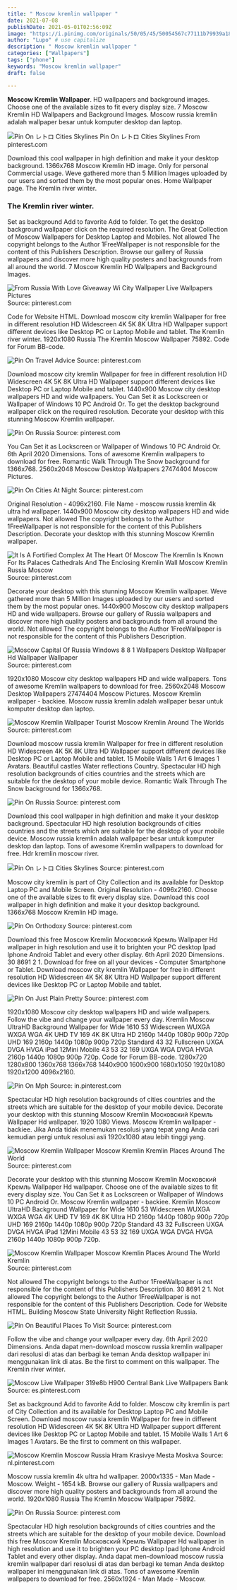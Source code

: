 ```yaml
---
title: " Moscow kremlin wallpaper "
date: 2021-07-08
publishDate: 2021-05-01T02:56:09Z
image: "https://i.pinimg.com/originals/50/05/45/50054567c77111b79939a18ca6bce836.jpg"
author: "Lupo" # use capitalize
description: " Moscow kremlin wallpaper "
categories: ["Wallpapers"]
tags: ["phone"]
keywords: "Moscow kremlin wallpaper"
draft: false

---
```



**Moscow Kremlin Wallpaper**. HD wallpapers and background images. Choose one of the available sizes to fit every display size. 7 Moscow Kremlin HD Wallpapers and Background Images. Moscow russia kremlin adalah wallpaper besar untuk komputer desktop dan laptop.

![Pin On レトロ Cities Skylines](https://i.pinimg.com/originals/2f/fd/67/2ffd67cb87b92b62bb07ab39d7f868c0.jpg "Pin On レトロ Cities Skylines")
Pin On レトロ Cities Skylines From pinterest.com


Download this cool wallpaper in high definition and make it your desktop background. 1366x768 Moscow Kremlin HD image. Only for personal Commercial usage. Weve gathered more than 5 Million Images uploaded by our users and sorted them by the most popular ones. Home Wallpaper page. The Kremlin river winter.

### The Kremlin river winter.

Set as background Add to favorite Add to folder. To get the desktop background wallpaper click on the required resolution. The Great Collection of Moscow Wallpapers for Desktop Laptop and Mobiles. Not allowed The copyright belongs to the Author 1FreeWallpaper is not responsible for the content of this Publishers Description. Browse our gallery of Russia wallpapers and discover more high quality posters and backgrounds from all around the world. 7 Moscow Kremlin HD Wallpapers and Background Images.


![From Russia With Love Giveaway Wi City Wallpaper Live Wallpapers Pictures](https://i.pinimg.com/originals/00/cd/20/00cd201c6b27f1373548410193e9d3e3.jpg "From Russia With Love Giveaway Wi City Wallpaper Live Wallpapers Pictures")
Source: pinterest.com

Code for Website HTML. Download moscow city kremlin Wallpaper for free in different resolution HD Widescreen 4K 5K 8K Ultra HD Wallpaper support different devices like Desktop PC or Laptop Mobile and tablet. The Kremlin river winter. 1920x1080 Russia The Kremlin Moscow Wallpaper 75892. Code for Forum BB-code.

![Pin On Travel Advice](https://i.pinimg.com/originals/fe/30/13/fe3013c8a4158f50273d760438f9d659.jpg "Pin On Travel Advice")
Source: pinterest.com

Download moscow city kremlin Wallpaper for free in different resolution HD Widescreen 4K 5K 8K Ultra HD Wallpaper support different devices like Desktop PC or Laptop Mobile and tablet. 1440x900 Moscow city desktop wallpapers HD and wide wallpapers. You Can Set it as Lockscreen or Wallpaper of Windows 10 PC Android Or. To get the desktop background wallpaper click on the required resolution. Decorate your desktop with this stunning Moscow Kremlin wallpaper.

![Pin On Russia](https://i.pinimg.com/originals/2f/be/31/2fbe31773d58fc91f5881bc41d8a3eea.jpg "Pin On Russia")
Source: pinterest.com

You Can Set it as Lockscreen or Wallpaper of Windows 10 PC Android Or. 6th April 2020 Dimensions. Tons of awesome Kremlin wallpapers to download for free. Romantic Walk Through The Snow background for 1366x768. 2560x2048 Moscow Desktop Wallpapers 27474404 Moscow Pictures.

![Pin On Cities At Night](https://i.pinimg.com/originals/9c/19/16/9c19162813520885c9aa7e404654ae8d.jpg "Pin On Cities At Night")
Source: pinterest.com

Original Resolution - 4096x2160. File Name - moscow russia kremlin 4k ultra hd wallpaper. 1440x900 Moscow city desktop wallpapers HD and wide wallpapers. Not allowed The copyright belongs to the Author 1FreeWallpaper is not responsible for the content of this Publishers Description. Decorate your desktop with this stunning Moscow Kremlin wallpaper.

![It Is A Fortified Complex At The Heart Of Moscow The Kremlin Is Known For Its Palaces Cathedrals And The Enclosing Kremlin Wall Moscow Kremlin Russia Moscow](https://i.pinimg.com/originals/60/aa/e8/60aae87e5203fec73c94c24b17a983b0.jpg "It Is A Fortified Complex At The Heart Of Moscow The Kremlin Is Known For Its Palaces Cathedrals And The Enclosing Kremlin Wall Moscow Kremlin Russia Moscow")
Source: pinterest.com

Decorate your desktop with this stunning Moscow Kremlin wallpaper. Weve gathered more than 5 Million Images uploaded by our users and sorted them by the most popular ones. 1440x900 Moscow city desktop wallpapers HD and wide wallpapers. Browse our gallery of Russia wallpapers and discover more high quality posters and backgrounds from all around the world. Not allowed The copyright belongs to the Author 1FreeWallpaper is not responsible for the content of this Publishers Description.

![Moscow Capital Of Russia Windows 8 8 1 Wallpapers Desktop Wallpaper Hd Wallpaper Wallpaper](https://i.pinimg.com/originals/64/24/41/6424414c85ea7382aa1795774dfe152a.jpg "Moscow Capital Of Russia Windows 8 8 1 Wallpapers Desktop Wallpaper Hd Wallpaper Wallpaper")
Source: pinterest.com

1920x1080 Moscow city desktop wallpapers HD and wide wallpapers. Tons of awesome Kremlin wallpapers to download for free. 2560x2048 Moscow Desktop Wallpapers 27474404 Moscow Pictures. Moscow Kremlin wallpaper - backiee. Moscow russia kremlin adalah wallpaper besar untuk komputer desktop dan laptop.

![Moscow Kremlin Wallpaper Tourist Moscow Kremlin Around The Worlds](https://i.pinimg.com/originals/12/8b/dd/128bdd53b2de1a0f48561bdbdfd12b6c.jpg "Moscow Kremlin Wallpaper Tourist Moscow Kremlin Around The Worlds")
Source: pinterest.com

Download moscow russia kremlin Wallpaper for free in different resolution HD Widescreen 4K 5K 8K Ultra HD Wallpaper support different devices like Desktop PC or Laptop Mobile and tablet. 15 Mobile Walls 1 Art 6 Images 1 Avatars. Beautiful castles Water reflections Country. Spectacular HD high resolution backgrounds of cities countries and the streets which are suitable for the desktop of your mobile device. Romantic Walk Through The Snow background for 1366x768.

![Pin On Russia](https://i.pinimg.com/originals/76/1f/b4/761fb44a091faa6ef8a286a4736d5f54.jpg "Pin On Russia")
Source: pinterest.com

Download this cool wallpaper in high definition and make it your desktop background. Spectacular HD high resolution backgrounds of cities countries and the streets which are suitable for the desktop of your mobile device. Moscow russia kremlin adalah wallpaper besar untuk komputer desktop dan laptop. Tons of awesome Kremlin wallpapers to download for free. Hdr kremlin moscow river.

![Pin On レトロ Cities Skylines](https://i.pinimg.com/originals/2f/fd/67/2ffd67cb87b92b62bb07ab39d7f868c0.jpg "Pin On レトロ Cities Skylines")
Source: pinterest.com

Moscow city kremlin is part of City Collection and its available for Desktop Laptop PC and Mobile Screen. Original Resolution - 4096x2160. Choose one of the available sizes to fit every display size. Download this cool wallpaper in high definition and make it your desktop background. 1366x768 Moscow Kremlin HD image.

![Pin On Orthodoxy](https://i.pinimg.com/originals/ae/e8/61/aee861ce5c30b23c30c2e6d7d3671bc9.jpg "Pin On Orthodoxy")
Source: pinterest.com

Download this free Moscow Kremlin Московский Кремль Wallpaper Hd wallpaper in high resolution and use it to brighten your PC desktop Ipad Iphone Android Tablet and every other display. 6th April 2020 Dimensions. 30 8691 2 1. Download for free on all your devices - Computer Smartphone or Tablet. Download moscow city kremlin Wallpaper for free in different resolution HD Widescreen 4K 5K 8K Ultra HD Wallpaper support different devices like Desktop PC or Laptop Mobile and tablet.

![Pin On Just Plain Pretty](https://i.pinimg.com/originals/90/7b/9d/907b9d261193b5e9ee083133e8a07c8b.jpg "Pin On Just Plain Pretty")
Source: pinterest.com

1920x1080 Moscow city desktop wallpapers HD and wide wallpapers. Follow the vibe and change your wallpaper every day. Kremlin Moscow UltraHD Background Wallpaper for Wide 1610 53 Widescreen WUXGA WXGA WGA 4K UHD TV 169 4K 8K Ultra HD 2160p 1440p 1080p 900p 720p UHD 169 2160p 1440p 1080p 900p 720p Standard 43 32 Fullscreen UXGA DVGA HVGA iPad 12Mini Mobile 43 53 32 169 UXGA WGA DVGA HVGA 2160p 1440p 1080p 900p 720p. Code for Forum BB-code. 1280x720 1280x800 1360x768 1366x768 1440x900 1600x900 1680x1050 1920x1080 1920x1200 4096x2160.

![Pin On Mph](https://i.pinimg.com/originals/f7/0a/dd/f70add54711281cece8c5b897206626e.jpg "Pin On Mph")
Source: in.pinterest.com

Spectacular HD high resolution backgrounds of cities countries and the streets which are suitable for the desktop of your mobile device. Decorate your desktop with this stunning Moscow Kremlin Московский Кремль Wallpaper Hd wallpaper. 1920 1080 Views. Moscow Kremlin wallpaper - backiee. Jika Anda tidak menemukan resolusi yang tepat yang Anda cari kemudian pergi untuk resolusi asli 1920x1080 atau lebih tinggi yang.

![Moscow Kremlin Wallpaper Moscow Kremlin Kremlin Places Around The World](https://i.pinimg.com/originals/37/ee/22/37ee22a457655ed8a4dfc7b9379984a7.jpg "Moscow Kremlin Wallpaper Moscow Kremlin Kremlin Places Around The World")
Source: pinterest.com

Decorate your desktop with this stunning Moscow Kremlin Московский Кремль Wallpaper Hd wallpaper. Choose one of the available sizes to fit every display size. You Can Set it as Lockscreen or Wallpaper of Windows 10 PC Android Or. Moscow Kremlin wallpaper - backiee. Kremlin Moscow UltraHD Background Wallpaper for Wide 1610 53 Widescreen WUXGA WXGA WGA 4K UHD TV 169 4K 8K Ultra HD 2160p 1440p 1080p 900p 720p UHD 169 2160p 1440p 1080p 900p 720p Standard 43 32 Fullscreen UXGA DVGA HVGA iPad 12Mini Mobile 43 53 32 169 UXGA WGA DVGA HVGA 2160p 1440p 1080p 900p 720p.

![Moscow Kremlin Wallpaper Moscow Kremlin Places Around The World Kremlin](https://i.pinimg.com/originals/a8/af/16/a8af16e0d2a151f9e0f4841df1ecc111.jpg "Moscow Kremlin Wallpaper Moscow Kremlin Places Around The World Kremlin")
Source: pinterest.com

Not allowed The copyright belongs to the Author 1FreeWallpaper is not responsible for the content of this Publishers Description. 30 8691 2 1. Not allowed The copyright belongs to the Author 1FreeWallpaper is not responsible for the content of this Publishers Description. Code for Website HTML. Building Moscow State University Night Reflection Russia.

![Pin On Beautiful Places To Visit](https://i.pinimg.com/originals/31/06/64/310664396ad99209f3b88afbc2d94cb0.jpg "Pin On Beautiful Places To Visit")
Source: pinterest.com

Follow the vibe and change your wallpaper every day. 6th April 2020 Dimensions. Anda dapat men-download moscow russia kremlin wallpaper dari resolusi di atas dan berbagi ke teman Anda desktop wallpaper ini menggunakan link di atas. Be the first to comment on this wallpaper. The Kremlin river winter.

![Moscow Live Wallpaper 319e8b H900 Central Bank Live Wallpapers Bank](https://i.pinimg.com/564x/41/c3/33/41c333363b76dd8f1c9e7a17a830b15b.jpg "Moscow Live Wallpaper 319e8b H900 Central Bank Live Wallpapers Bank")
Source: es.pinterest.com

Set as background Add to favorite Add to folder. Moscow city kremlin is part of City Collection and its available for Desktop Laptop PC and Mobile Screen. Download moscow russia kremlin Wallpaper for free in different resolution HD Widescreen 4K 5K 8K Ultra HD Wallpaper support different devices like Desktop PC or Laptop Mobile and tablet. 15 Mobile Walls 1 Art 6 Images 1 Avatars. Be the first to comment on this wallpaper.

![Moscow Kremlin Moscow Russia Hram Krasivye Mesta Moskva](https://i.pinimg.com/originals/18/8a/94/188a94f3868a13836ca67735113ec432.jpg "Moscow Kremlin Moscow Russia Hram Krasivye Mesta Moskva")
Source: nl.pinterest.com

Moscow russia kremlin 4k ultra hd wallpaper. 2000x1335 - Man Made - Moscow. Weight - 1654 kB. Browse our gallery of Russia wallpapers and discover more high quality posters and backgrounds from all around the world. 1920x1080 Russia The Kremlin Moscow Wallpaper 75892.

![Pin On Russia](https://i.pinimg.com/originals/50/05/45/50054567c77111b79939a18ca6bce836.jpg "Pin On Russia")
Source: pinterest.com

Spectacular HD high resolution backgrounds of cities countries and the streets which are suitable for the desktop of your mobile device. Download this free Moscow Kremlin Московский Кремль Wallpaper Hd wallpaper in high resolution and use it to brighten your PC desktop Ipad Iphone Android Tablet and every other display. Anda dapat men-download moscow russia kremlin wallpaper dari resolusi di atas dan berbagi ke teman Anda desktop wallpaper ini menggunakan link di atas. Tons of awesome Kremlin wallpapers to download for free. 2560x1924 - Man Made - Moscow.

